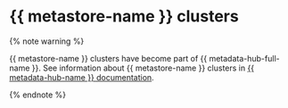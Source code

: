 # {{ metastore-name }} clusters

{% note warning %}

{{ metastore-name }} clusters have become part of {{ metadata-hub-full-name }}. See information about {{ metastore-name }} clusters in [{{ metadata-hub-name }} documentation](../../../metadata-hub/concepts/metastore.md).

{% endnote %}

